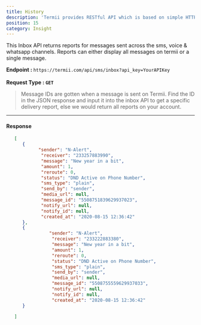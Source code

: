 ```yaml
---
title: History
description: 'Termii provides RESTful API which is based on simple HTTP POST/GET requests. Our API lets you create, send, and verify messages, as well as, track your delivery statistics.'
position: 15
category: Insight
---
```


This Inbox API returns reports for messages sent across the sms, voice & whatsapp channels. Reports can either display all messages on termii or a single message.

<b>Endpoint : </b>
`
https://termii.com/api/sms/inbox?api_key=YourAPIKey
`<br><br> <b>Request Type : </b> **`GET`**

<blockquote>Message IDs are gotten when a message is sent on Termii. Find the ID in the JSON response and input it into the inbox API to get a specific delivery report,
 else we would return all reports on your account.</blockquote>

<hr />


#### Response


```JSON
   [
      {
            "sender": "N-Alert",
             "receiver": "233257883990",
             "message": "New year in a bit",
             "amount": 1,
             "reroute": 0,
             "status": "DND Active on Phone Number",
             "sms_type": "plain",
             "send_by": "sender",
             "media_url": null,
             "message_id": "5508751839629937023",
             "notify_url": null,
             "notify_id": null,
             "created_at": "2020-08-15 12:36:42"
      },
      {
                "sender": "N-Alert",
                 "receiver": "233222883380",
                 "message": "New year in a bit",
                 "amount": 1,
                 "reroute": 0,
                 "status": "DND Active on Phone Number",
                 "sms_type": "plain",
                 "send_by": "sender",
                 "media_url": null,
                 "message_id": "5508755559629937033",
                 "notify_url": null,
                 "notify_id": null,
                 "created_at": "2020-08-15 12:36:42"
      }

   ]
          
```


